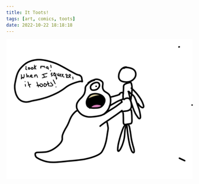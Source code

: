 ```yaml
---
title: It Toots!
tags: [art, comics, toots]
date: 2022-10-22 18:18:18
---
```


![Roman Nose](/images/aliens/it-toots.jpg)